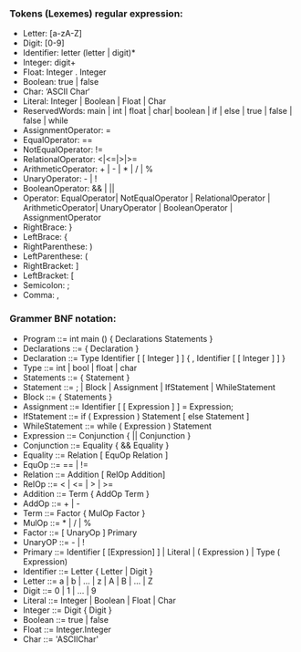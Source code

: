 ### Tokens (Lexemes) regular expression:
* Letter: [a-zA-Z]
* Digit: [0-9]
* Identifier: letter (letter | digit)*
* Integer: digit+
* Float: Integer . Integer
* Boolean: true | false
* Char: ‘ASCII Char‘
* Literal: Integer | Boolean | Float | Char
* ReservedWords: main | int | float | char| boolean | if | else | true | false | false | while
* AssignmentOperator: =
* EqualOperator: ==
* NotEqualOperator: !=
* RelationalOperator: <|<=|>|>= 
* ArithmeticOperator: + | - | * | / | %
* UnaryOperator: - | ! 
* BooleanOperator: && | ||
* Operator: EqualOperator| NotEqualOperator | RelationalOperator | ArithmeticOperator| UnaryOperator | BooleanOperator | AssignmentOperator
* RightBrace:  }
* LeftBrace: {  
* RightParenthese: ) 
* LeftParenthese: ( 
* RightBracket: ]  
* LeftBracket: [
* Semicolon: ;
* Comma: ,

### Grammer BNF notation:
* Program ::= int main () { Declarations Statements }
* Declarations ::= { Declaration }
* Declaration ::= Type Identifier [ [ Integer ] ] { , Identifier [ [ Integer ] ] }
* Type ::= int | bool | float | char
* Statements ::= {  Statement  }
* Statement ::= ; | Block | Assignment | IfStatement | WhileStatement
* Block ::= { Statements }
* Assignment ::= Identifier [ [ Expression ] ] = Expression;
* IfStatement ::= if ( Expression ) Statement [ else Statement ]
* WhileStatement ::= while ( Expression ) Statement
* Expression ::= Conjunction { || Conjunction }
* Conjunction ::= Equality { && Equality }
* Equality ::= Relation [ EquOp Relation ]
* EquOp ::= == | != 
* Relation ::=  Addition [ RelOp Addition]
* RelOp ::= < | <= | > | >=
* Addition ::= Term { AddOp Term }
* AddOp ::= + | -
* Term ::= Factor { MulOp Factor }
* MulOp ::= * | / | %
* Factor ::= [ UnaryOp ] Primary
* UnaryOP ::= - | !
* Primary ::= Identifier [ [Expression] ] | Literal | ( Expression ) | Type ( Expression)
* Identifier ::= Letter { Letter | Digit }
* Letter ::= a | b | … | z | A | B | … | Z
* Digit ::= 0 | 1 | … | 9
* Literal ::= Integer | Boolean | Float | Char
* Integer ::= Digit { Digit }
* Boolean ::= true | false
* Float ::= Integer.Integer
* Char ::= 'ASCIIChar'

